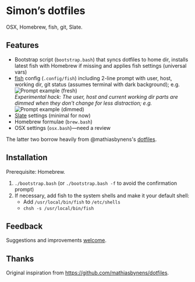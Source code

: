 # Simon’s dotfiles

OSX, Homebrew, fish, git, Slate.


## Features

- Bootstrap script (`bootstrap.bash`) that syncs dotfiles to home dir, installs latest fish with Homebrew if missing and applies fish settings (universal vars)
- [fish](https://github.com/fish-shell/fish-shell) config (`.config/fish`) including 2-line prompt with user, host, working dir, git status (assumes terminal with dark background); e.g. <br/>
  <img src="http://sgoumaz.github.io/dotfiles/images/prompt-fresh.png" alt="Prompt example (fresh)"/><br/>
  *Experimental hack: The user, host and current working dir parts are dimmed when they don't change for less distraction; e.g.*<br/>
  <img src="http://sgoumaz.github.io/dotfiles/images/prompt-dimmed.png" alt="Prompt example (dimmed)"/>
- [Slate](https://github.com/jigish/slate) settings (minimal for now)
- Homebrew formulae (`brew.bash`)
- OSX settings (`osx.bash`)—need a review

The latter two borrow heavily from @mathiasbynens's [dotfiles](https://github.com/mathiasbynens/dotfiles).


## Installation

Prerequisite: Homebrew.

1. `./bootstrap.bash` (or `./bootstrap.bash -f` to avoid the confirmation prompt)
2. If necessary, add fish to the system shells and make it your default shell:
    - Add `/usr/local/bin/fish` to `/etc/shells`
    - `chsh -s /usr/local/bin/fish`


## Feedback

Suggestions and improvements [welcome](https://github.com/sgoumaz/dotfiles/issues).


## Thanks

Original inspiration from https://github.com/mathiasbynens/dotfiles.

